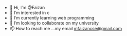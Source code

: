 - 👋 Hi, I’m @Faizan
- 👀 I’m interested in c
- 🌱 I’m currently learning web programming
- 💞️ I’m looking to collaborate on my university
- 📫 How to reach me ...my email mfaizancse@gmail.com

<!---
mohdfaizanahmed/mohdfaizanahmed is a ✨ special ✨ repository because its `README.md` (this file) appears on your GitHub profile.
You can click the Preview link to take a look at your changes.
--->
